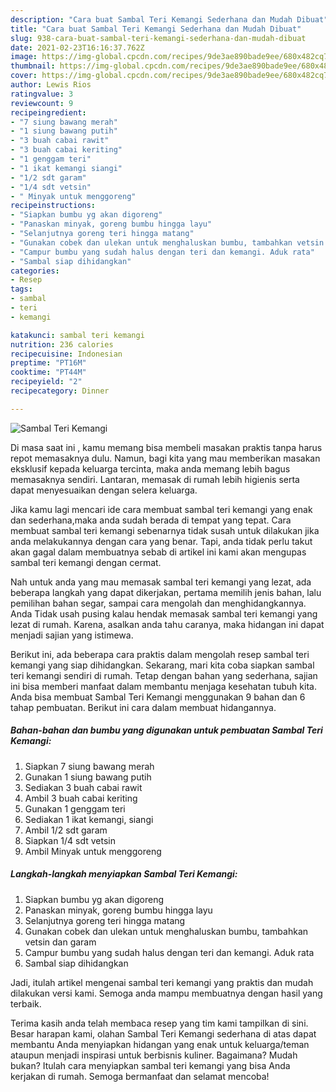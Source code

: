 ```yaml
---
description: "Cara buat Sambal Teri Kemangi Sederhana dan Mudah Dibuat"
title: "Cara buat Sambal Teri Kemangi Sederhana dan Mudah Dibuat"
slug: 938-cara-buat-sambal-teri-kemangi-sederhana-dan-mudah-dibuat
date: 2021-02-23T16:16:37.762Z
image: https://img-global.cpcdn.com/recipes/9de3ae890bade9ee/680x482cq70/sambal-teri-kemangi-foto-resep-utama.jpg
thumbnail: https://img-global.cpcdn.com/recipes/9de3ae890bade9ee/680x482cq70/sambal-teri-kemangi-foto-resep-utama.jpg
cover: https://img-global.cpcdn.com/recipes/9de3ae890bade9ee/680x482cq70/sambal-teri-kemangi-foto-resep-utama.jpg
author: Lewis Rios
ratingvalue: 3
reviewcount: 9
recipeingredient:
- "7 siung bawang merah"
- "1 siung bawang putih"
- "3 buah cabai rawit"
- "3 buah cabai keriting"
- "1 genggam teri"
- "1 ikat kemangi siangi"
- "1/2 sdt garam"
- "1/4 sdt vetsin"
- " Minyak untuk menggoreng"
recipeinstructions:
- "Siapkan bumbu yg akan digoreng"
- "Panaskan minyak, goreng bumbu hingga layu"
- "Selanjutnya goreng teri hingga matang"
- "Gunakan cobek dan ulekan untuk menghaluskan bumbu, tambahkan vetsin dan garam"
- "Campur bumbu yang sudah halus dengan teri dan kemangi. Aduk rata"
- "Sambal siap dihidangkan"
categories:
- Resep
tags:
- sambal
- teri
- kemangi

katakunci: sambal teri kemangi 
nutrition: 236 calories
recipecuisine: Indonesian
preptime: "PT16M"
cooktime: "PT44M"
recipeyield: "2"
recipecategory: Dinner

---
```



![Sambal Teri Kemangi](https://img-global.cpcdn.com/recipes/9de3ae890bade9ee/680x482cq70/sambal-teri-kemangi-foto-resep-utama.jpg)

Di masa  saat ini , kamu memang bisa membeli masakan praktis tanpa harus repot memasaknya dulu. Namun, bagi kita yang mau memberikan masakan eksklusif kepada keluarga tercinta, maka anda memang lebih bagus memasaknya sendiri. Lantaran, memasak di rumah lebih higienis serta dapat menyesuaikan dengan selera keluarga.

Jika kamu lagi mencari ide cara membuat sambal teri kemangi yang enak dan sederhana,maka anda sudah berada di tempat yang tepat. Cara membuat sambal teri kemangi  sebenarnya tidak susah untuk dilakukan jika anda melakukannya dengan cara yang benar. Tapi, anda tidak perlu takut akan gagal dalam membuatnya 
sebab di artikel ini kami akan mengupas sambal teri kemangi dengan cermat.  



Nah untuk anda yang mau memasak sambal teri kemangi yang lezat, ada beberapa langkah yang dapat dikerjakan, pertama memilih jenis bahan, lalu pemilihan bahan segar, sampai cara mengolah dan menghidangkannya. Anda Tidak usah pusing kalau hendak memasak sambal teri kemangi yang lezat di rumah. Karena, asalkan anda  tahu caranya, maka hidangan ini dapat menjadi sajian yang istimewa.

Berikut ini, ada beberapa cara praktis  dalam mengolah resep sambal teri kemangi yang siap dihidangkan. Sekarang, mari kita coba siapkan sambal teri kemangi sendiri di rumah. Tetap dengan bahan yang sederhana, sajian ini bisa memberi manfaat dalam membantu menjaga kesehatan tubuh kita. Anda bisa membuat Sambal Teri Kemangi menggunakan 9 bahan dan 6 tahap pembuatan. Berikut ini cara dalam membuat hidangannya.

<!--inarticleads1-->

##### Bahan-bahan dan bumbu yang digunakan untuk pembuatan Sambal Teri Kemangi:

1. Siapkan 7 siung bawang merah
1. Gunakan 1 siung bawang putih
1. Sediakan 3 buah cabai rawit
1. Ambil 3 buah cabai keriting
1. Gunakan 1 genggam teri
1. Sediakan 1 ikat kemangi, siangi
1. Ambil 1/2 sdt garam
1. Siapkan 1/4 sdt vetsin
1. Ambil  Minyak untuk menggoreng




<!--inarticleads2-->

##### Langkah-langkah menyiapkan Sambal Teri Kemangi:

1. Siapkan bumbu yg akan digoreng
1. Panaskan minyak, goreng bumbu hingga layu
1. Selanjutnya goreng teri hingga matang
1. Gunakan cobek dan ulekan untuk menghaluskan bumbu, tambahkan vetsin dan garam
1. Campur bumbu yang sudah halus dengan teri dan kemangi. Aduk rata
1. Sambal siap dihidangkan




Jadi, itulah artikel mengenai  sambal teri kemangi  yang praktis dan mudah dilakukan versi kami. Semoga anda mampu membuatnya dengan hasil yang terbaik. 

Terima kasih anda telah membaca resep yang tim kami tampilkan di sini. Besar harapan kami, olahan  Sambal Teri Kemangi sederhana di atas dapat membantu Anda menyiapkan hidangan yang enak untuk keluarga/teman ataupun menjadi inspirasi untuk berbisnis kuliner. Bagaimana? Mudah bukan? Itulah cara menyiapkan sambal teri kemangi yang bisa Anda kerjakan di rumah. Semoga bermanfaat dan selamat mencoba!

